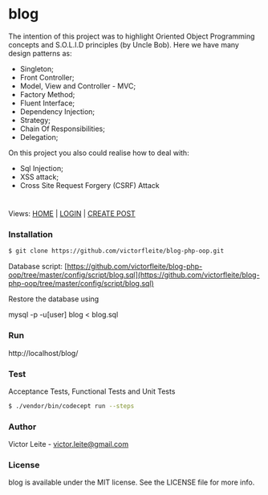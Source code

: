 # blog
The intention of this project was to highlight Oriented Object Programming concepts and S.O.L.I.D principles (by Uncle Bob).
Here we have many design patterns as:

- Singleton;
- Front Controller;
- Model, View and Controller - MVC;
- Factory Method;
- Fluent Interface;
- Dependency Injection;
- Strategy;
- Chain Of Responsibilities;
- Delegation;

On this project you also could realise how to deal with:
- Sql Injection;
- XSS attack;
- Cross Site Request Forgery (CSRF) Attack

# 
Views:
[HOME](https://github.com/victorfleite/blog-php-oop/blob/master/assets/imgs/print.png) |
[LOGIN](https://github.com/victorfleite/blog-php-oop/blob/master/assets/imgs/login.png) | 
[CREATE POST](https://github.com/victorfleite/blog-php-oop/blob/master/assets/imgs/create.png)

### Installation

```sh
$ git clone https://github.com/victorfleite/blog-php-oop.git
```

Database script: [https://github.com/victorfleite/blog-php-oop/tree/master/config/script/blog.sql](https://github.com/victorfleite/blog-php-oop/tree/master/config/script/blog.sql)

Restore the database using

mysql -p -u[user] blog < blog.sql


### Run
http://localhost/blog/


### Test

Acceptance Tests, Functional Tests and Unit Tests

```sh
$ ./vendor/bin/codecept run --steps
```

### Author
Victor Leite - <victor.leite@gmail.com> 

### License
blog is available under the MIT license. See the LICENSE file for more info.
